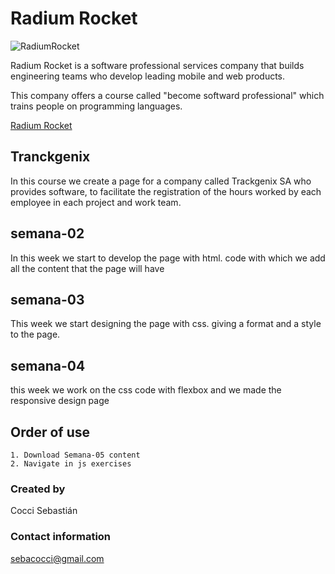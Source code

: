 # Radium Rocket
![RadiumRocket](https://media-exp1.licdn.com/dms/image/C4D1BAQF0huduinHBaQ/company-background_10000/0/1644595154041?e=2147483647&v=beta&t=QWei-uBhy9vvUL8u3eYHpe-ZwCq1rJCj_8EDcbw67jA)

 Radium Rocket is a software professional services company that builds engineering teams who develop leading mobile and web products.

This company offers a course called "become softward professional" which trains people on programming languages.

[Radium Rocket](https://radiumrocket.com/ "Radium Rocket")

## Tranckgenix
In this course we create a page for a company called Trackgenix SA who provides software, to facilitate the registration of the hours worked by each employee in each project and work team.

## semana-02
In this week we start to develop the page with html. code with which we add all the content that the page will have
## semana-03
This week we start designing the page with css. giving a format and a style to the page.
## semana-04
this week we work on the css code with flexbox and we made the responsive design page

## Order of use
```
1. Download Semana-05 content
2. Navigate in js exercises

```
### Created by 
Cocci Sebastián
### Contact information
sebacocci@gmail.com
